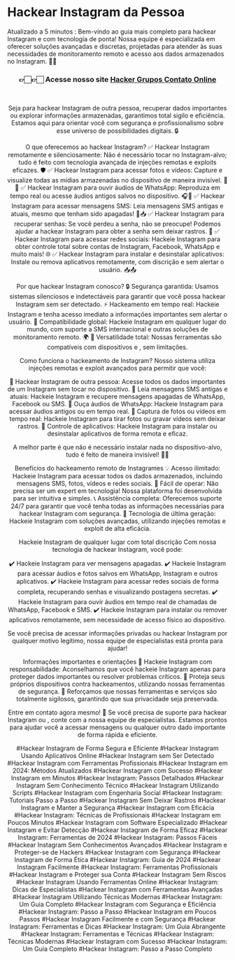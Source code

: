 # Hackear Instagram da Pessoa

Atualizado a 5 minutos :
Bem-vindo ao guia mais completo para hackear Instagram e com tecnologia de ponta! Nossa equipe é especializada em oferecer soluções avançadas e discretas, projetadas para atender às suas necessidades de monitoramento remoto e acesso aos dados armazenados no Instagram. 📲✨

<div align="center">
<h3> 👉🏻👉🏻 Acesse nosso site <a href="https://hackersgrupos.store/">Hacker Grupos Contato Online</a></h3><br>


Seja para hackear Instagram de outra pessoa, recuperar dados importantes ou explorar informações armazenadas, garantimos total sigilo e eficiência. Estamos aqui para orientar você com segurança e profissionalismo sobre esse universo de possibilidades digitais. 🔒

O que oferecemos ao hackear Instagram?
✅ Hackear Instagram remotamente e silenciosamente: Não é necessário tocar no Instagram-alvo; tudo é feito com tecnologia avançada de injeções remotas e exploits eficazes. 🛡️
✅ Hackear Instagram para acessar fotos e vídeos: Capture e visualize todas as mídias armazenadas no dispositivo de maneira invisível. 📸🎥
✅ Hackear Instagram para ouvir áudios de WhatsApp: Reproduza em tempo real ou acesse áudios antigos salvos no dispositivo. 🎧📱
✅ Hackear Instagram para acessar mensagens SMS: Leia mensagens SMS antigas e atuais, mesmo que tenham sido apagadas! 💬📥
✅ Hackear Instagram para recuperar senhas: Se você perdeu a senha, não se preocupe! Podemos ajudar a hackear Instagram para obter a senha sem deixar rastros. 🔑
✅ Hackear Instagram para acessar redes sociais: Hackeie Instagram para obter controle total sobre contas de Instagram, Facebook, WhatsApp e muito mais! 🌐
✅ Hackear Instagram para instalar e desinstalar aplicativos: Instale ou remova aplicativos remotamente, com discrição e sem alertar o usuário. 📥📤

Por que hackear Instagram conosco?
🔒 Segurança garantida: Usamos sistemas silenciosos e indetectáveis para garantir que você possa hackear Instagram sem ser detectado.
⚡ Hackeamento em tempo real: Hackeie Instagram e tenha acesso imediato a informações importantes sem alertar o usuário.
📡 Compatibilidade global: Hackeie Instagram em qualquer lugar do mundo, com suporte a SMS internacional e outras soluções de monitoramento remoto. 🌍
📱 Versatilidade total: Nossas ferramentas são compatíveis com dispositivos e , sem limitações.

Como funciona o hackeamento de Instagram?
Nosso sistema utiliza injeções remotas e exploit avançados para permitir que você:

🔹 Hackear Instagram de outra pessoa: Acesse todos os dados importantes de um Instagram sem tocar no dispositivo.
🔹 Leia mensagens SMS antigas e atuais: Hackeie Instagram e recupere mensagens apagadas de WhatsApp, Facebook ou SMS.
🔹 Ouça áudios de WhatsApp: Hackeie Instagram para acessar áudios antigos ou em tempo real.
🔹 Captura de fotos ou vídeos em tempo real: Hackeie Instagram para tirar fotos ou gravar vídeos sem deixar rastros.
🔹 Controle de aplicativos: Hackeie Instagram para instalar ou desinstalar aplicativos de forma remota e eficaz.

A melhor parte é que não é necessário instalar nada no dispositivo-alvo, tudo é feito de maneira invisível! 🤫✨

Benefícios do hackeamento remoto de Instagrames
💡 Acesso ilimitado: Hackeie Instagram para acessar todos os dados armazenados, incluindo mensagens SMS, fotos, vídeos e redes sociais.
🌟 Fácil de operar: Não precisa ser um expert em tecnologia! Nossa plataforma foi desenvolvida para ser intuitiva e simples.
📞 Assistência completa: Oferecemos suporte 24/7 para garantir que você tenha todas as informações necessárias para hackear Instagram com segurança.
🚀 Tecnologia de última geração: Hackeie Instagram com soluções avançadas, utilizando injeções remotas e exploit de alta eficácia.

Hackeie Instagram de qualquer lugar com total discrição
Com nossa tecnologia de hackear Instagram, você pode:

✔️ Hackeie Instagram para ver mensagens apagadas.
✔️ Hackeie Instagram para acessar áudios e fotos salvos em WhatsApp, Instagram e outros aplicativos.
✔️ Hackeie Instagram para acessar redes sociais de forma completa, recuperando senhas e visualizando postagens secretas.
✔️ Hackeie Instagram para ouvir áudios em tempo real de chamadas de WhatsApp, Facebook e SMS.
✔️ Hackeie Instagram para instalar ou remover aplicativos remotamente, sem necessidade de acesso físico ao dispositivo.

Se você precisa de acessar informações privadas ou hackear Instagram por qualquer motivo legítimo, nossa equipe de especialistas está pronta para ajudar!

Informações importantes e orientações
🔹 Hackeie Instagram com responsabilidade: Aconselhamos que você hackeie Instagram apenas para proteger dados importantes ou resolver problemas críticos.
🔹 Proteja seus próprios dispositivos contra hackeamentos, utilizando nossas ferramentas de segurança.
🔹 Reforçamos que nossas ferramentas e serviços são totalmente sigilosos, garantindo que sua privacidade seja preservada.

Entre em contato agora mesmo!
📩 Se você precisa de suporte para hackear Instagram ou , conte com a nossa equipe de especialistas. Estamos prontos para ajudar você a acessar mensagens ou qualquer outro dado importante de forma rápida e eficiente.

#Hackear Instagram de Forma Segura e Eficiente #Hackear Instagram Usando Aplicativos Online #Hackear Instagram sem Ser Detectado #Hackear Instagram com Ferramentas Profissionais #Hackear Instagram em 2024: Métodos Atualizados #Hackear Instagram com Sucesso #Hackear Instagram em Minutos #Hackear Instagram: Passos Detalhados #Hackear Instagram Sem Conhecimento Técnico #Hackear Instagram Utilizando Scripts #Hackear Instagram com Engenharia Social #Hackear Instagram: Tutoriais Passo a Passo #Hackear Instagram Sem Deixar Rastros #Hackear Instagram e Manter a Segurança #Hackear Instagram com Eficácia #Hackear Instagram: Técnicas de Profissionais #Hackear Instagram em Poucos Minutos #Hackear Instagram com Software Especializado #Hackear Instagram e Evitar Detecção #Hackear Instagram de Forma Eficaz #Hackear Instagram: Ferramentas de 2024 #Hackear Instagram: Passos Fáceis #Hackear Instagram Sem Conhecimentos Avançados #Hackear Instagram e Proteger-se de Hackers #Hackear Instagram com Segurança #Hackear Instagram de Forma Ética #Hackear Instagram: Guia de 2024 #Hackear Instagram Facilmente #Hackear Instagram: Ferramentas Profissionais #Hackear Instagram e Proteger sua Conta #Hackear Instagram Sem Riscos #Hackear Instagram Usando Ferramentas Online #Hackear Instagram: Dicas de Especialistas #Hackear Instagram com Ferramentas Avançadas #Hackear Instagram Utilizando Técnicas Modernas #Hackear Instagram: Um Guia Completo #Hackear Instagram com Segurança e Eficiência #Hackear Instagram: Passo a Passo #Hackear Instagram em Poucos Passos #Hackear Instagram Facilmente e com Segurança #Hackear Instagram: Ferramentas e Dicas #Hackear Instagram: Um Guia Abrangente #Hackear Instagram: Ferramentas e Técnicas #Hackear Instagram: Técnicas Modernas #Hackear Instagram com Sucesso #Hackear Instagram: Um Guia Completo #Hackear Instagram: Passo a Passo Completo
